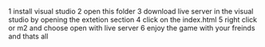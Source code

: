 1 install visual studio
2 open this folder
3 download live server in the visual studio by opening the extetion section
4 click on the index.html
5 right click or m2 and choose open with live server
6 enjoy the game with your freinds and thats all 
